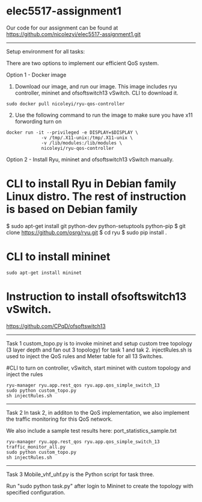 # elec5517-assignment1
Our code for our assignment can be found at https://github.com/nicolezyi/elec5517-assignment1.git 

------------------------------------------------------
Setup environment for all tasks: 

There are two options to implement our efficient QoS system. 

Option 1 - Docker image 
1. Download our image, and run our image. This image includes ryu controller, mininet and ofsoftswitch13 vSwitch. 
CLI to download it. 
```
sudo docker pull nicoleyi/ryu-qos-controller
```
2. Use the following command to run the image to make sure you have x11 forwording turn on 
```
docker run -it --privileged -e DISPLAY=$DISPLAY \
             -v /tmp/.X11-unix:/tmp/.X11-unix \
             -v /lib/modules:/lib/modules \
             nicoleyi/ryu-qos-controller
```

Option 2 - Install Ryu, mininet and ofsoftswitch13 vSwitch manually. 

# CLI to install Ryu in Debian family Linux distro. The rest of instruction is based on Debian family 
$ sudo apt-get install git python-dev python-setuptools python-pip
$ git clone https://github.com/osrg/ryu.git
$ cd ryu
$ sudo pip install .

# CLI to install mininet 
```
sudo apt-get install mininet
```

# Instruction to install ofsoftswitch13 vSwitch. 
https://github.com/CPqD/ofsoftswitch13 


----------------------------------------------------------
Task 1
custom_topo.py is to invoke mininet and setup custom tree topology (3 layer depth and fan out 3 topology) for task 1 and tak 2.
injectRules.sh is used to inject the QoS rules and Meter table for all 13 Switches.

#CLI to turn on controller, vSwitch, start mininet with custom topology and inject the rules
```
ryu-manager ryu.app.rest_qos ryu.app.qos_simple_switch_13
sudo python custom_topo.py
sh injectRules.sh
```


------------------------------------------------------------
Task 2
In task 2, in additon to the QoS implementation, we also implement the traffic monitoring for this QoS network. 

We also include a sample test results here: port_statistics_sample.txt
```
ryu-manager ryu.app.rest_qos ryu.app.qos_simple_switch_13 traffic_monitor_all.py
sudo python custom_topo.py
sh injectRules.sh
```

------------------------------------------------------------
Task 3
Mobile_vhf_uhf.py is the Python script for task three. 

Run "sudo python task.py" after login to Mininet to create the topology with specified configuration.

